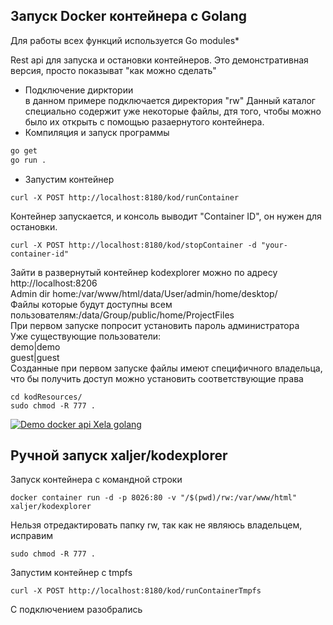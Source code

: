 ## Запуск Docker контейнера с Golang

Для работы всех функций используется Go modules*  

Rest api для запуска и остановки контейнеров. Это демонстративная версия, просто показыват "как можно сделать"

- Подключение дирктории  
в данном примере подключается директория "rw"
Данный каталог специально содержит уже некоторые файлы, дтя того, чтобы можно было их открыть с помощью разаернутого контейнера.
- Компиляция и запуск программы
```sh
go get
go run .
```
- Запустим контейнер
```shell script
curl -X POST http://localhost:8180/kod/runContainer
```
Контейнер запускается, и консоль выводит "Container ID", он нужен для остановки. 
```shell script
curl -X POST http://localhost:8180/kod/stopContainer -d "your-container-id"
```
Зайти в развернутый контейнер kodexplorer можно по адресу http://localhost:8206  
Admin dir home:/var/www/html/data/User/admin/home/desktop/  
Файлы которые будут доступны всем пользователям:/data/Group/public/home/ProjectFiles  
При первом запуске попросит установить пароль администратора  
Уже существующие пользователи:  
demo|demo    
guest|guest    
Созданные при первом запуске файлы имеют специфичного владельца, что бы получить доступ можно установить соответствующие права
```shell script
cd kodResources/
sudo chmod -R 777 .
```
[![Demo docker api Xela golang](./dockerApiGolangXela.gif)](./dockerApiGolangXela.gif)

## Ручной запуск xaljer/kodexplorer
Запуск контейнера с командной строки  
```shell script
docker container run -d -p 8026:80 -v "/$(pwd)/rw:/var/www/html" xaljer/kodexplorer
```
Нельзя отредактировать папку rw, так как не являюсь владельцем, исправим  
```shell script
sudo chmod -R 777 .
```

Запустим контейнер с tmpfs
```shell script
curl -X POST http://localhost:8180/kod/runContainerTmpfs
```
C подключением разобрались

